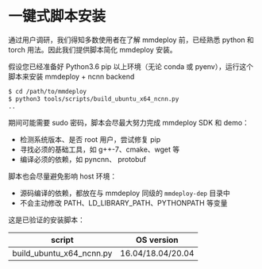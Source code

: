 # 一键式脚本安装

通过用户调研，我们得知多数使用者在了解 mmdeploy 前，已经熟悉 python 和 torch 用法。因此我们提供脚本简化 mmdeploy 安装。

假设您已经准备好 Python3.6 pip 以上环境（无论 conda 或 pyenv），运行这个脚本来安装 mmdeploy + ncnn backend

```bash
$ cd /path/to/mmdeploy
$ python3 tools/scripts/build_ubuntu_x64_ncnn.py
..
```

期间可能需要 sudo 密码，脚本会尽最大努力完成 mmdeploy SDK 和 demo：

- 检测系统版本、是否 root 用户，尝试修复 pip
- 寻找必须的基础工具，如 g++-7、cmake、wget 等
- 编译必须的依赖，如 pyncnn、 protobuf

脚本也会尽量避免影响 host 环境：

- 源码编译的依赖，都放在与 mmdeploy 同级的 `mmdeploy-dep` 目录中
- 不会主动修改 PATH、LD_LIBRARY_PATH、PYTHONPATH 等变量

这是已验证的安装脚本：

|          script          |    OS version     |
| :----------------------: | :---------------: |
| build_ubuntu_x64_ncnn.py | 16.04/18.04/20.04 |
